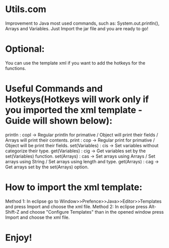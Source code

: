 # Utils.com
Improvement to Java most used commands, such as: System.out.println(), Arrays and Variables.
Just Import the jar file and you are ready to go!
# Optional:
You can use the template xml if you want to add the hotkeys for the functions.
# Useful Commands and Hotkeys(Hotkeys will work only if you imported the xml template - Guide will shown below):
println : copl -> Regular println for primative / Object will print their fields / Arrays will print their contents.
print : cop -> Regular print for primative / Object will be print their fields.
set(Variables) : cis -> Set variables without categorize their type.
get(Variables) : cig -> Get variables set by the set(Variables) function.
set(Arrays) : cas -> Set arrays using Arrays / Set arrays using String / Set arrays using length and type.
get(Arrays) : cag -> Get arrays set by the set(Arrays) option.
# How to import the xml template:
Method 1:
  In eclipse go to Window>>Prefence>>Java>>Editor>>Templates and press Import and choose the xml file.
Method 2:
  In eclipse press Alt-Shift-Z and choose "Configure Templates" than in the opened window press Import and choose the xml file.
# Enjoy!
